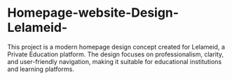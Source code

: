 # Homepage-website-Design-Lelameid-
This project is a modern homepage design concept created for Lelameid, a Private Education platform. The design focuses on professionalism, clarity, and user-friendly navigation, making it suitable for educational institutions and learning platforms.

